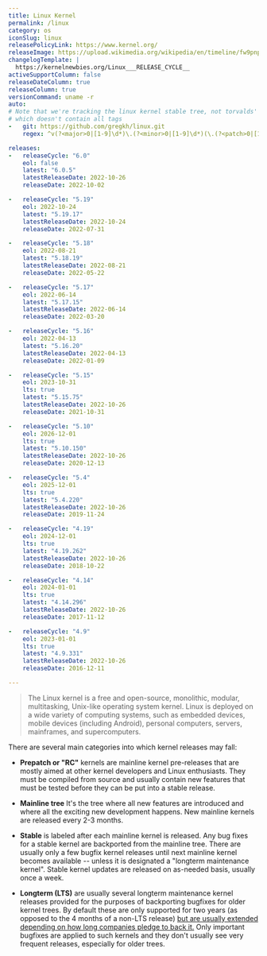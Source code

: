 ```yaml
---
title: Linux Kernel
permalink: /linux
category: os
iconSlug: linux
releasePolicyLink: https://www.kernel.org/
releaseImage: https://upload.wikimedia.org/wikipedia/en/timeline/fw9pnpeabrho7yyk314d2u9rrtbtq3s.png
changelogTemplate: |
  https://kernelnewbies.org/Linux___RELEASE_CYCLE__
activeSupportColumn: false
releaseDateColumn: true
releaseColumn: true
versionCommand: uname -r
auto:
# Note that we're tracking the linux kernel stable tree, not torvalds' tree
# which doesn't contain all tags
-   git: https://github.com/gregkh/linux.git
    regex: ^v(?<major>0|[1-9]\d*)\.(?<minor>0|[1-9]\d*)(\.(?<patch>0|[1-9]\d*))?$

releases:
-   releaseCycle: "6.0"
    eol: false
    latest: "6.0.5"
    latestReleaseDate: 2022-10-26
    releaseDate: 2022-10-02

-   releaseCycle: "5.19"
    eol: 2022-10-24
    latest: "5.19.17"
    latestReleaseDate: 2022-10-24
    releaseDate: 2022-07-31

-   releaseCycle: "5.18"
    eol: 2022-08-21
    latest: "5.18.19"
    latestReleaseDate: 2022-08-21
    releaseDate: 2022-05-22

-   releaseCycle: "5.17"
    eol: 2022-06-14
    latest: "5.17.15"
    latestReleaseDate: 2022-06-14
    releaseDate: 2022-03-20

-   releaseCycle: "5.16"
    eol: 2022-04-13
    latest: "5.16.20"
    latestReleaseDate: 2022-04-13
    releaseDate: 2022-01-09

-   releaseCycle: "5.15"
    eol: 2023-10-31
    lts: true
    latest: "5.15.75"
    latestReleaseDate: 2022-10-26
    releaseDate: 2021-10-31

-   releaseCycle: "5.10"
    eol: 2026-12-01
    lts: true
    latest: "5.10.150"
    latestReleaseDate: 2022-10-26
    releaseDate: 2020-12-13

-   releaseCycle: "5.4"
    eol: 2025-12-01
    lts: true
    latest: "5.4.220"
    latestReleaseDate: 2022-10-26
    releaseDate: 2019-11-24

-   releaseCycle: "4.19"
    eol: 2024-12-01
    lts: true
    latest: "4.19.262"
    latestReleaseDate: 2022-10-26
    releaseDate: 2018-10-22

-   releaseCycle: "4.14"
    eol: 2024-01-01
    lts: true
    latest: "4.14.296"
    latestReleaseDate: 2022-10-26
    releaseDate: 2017-11-12

-   releaseCycle: "4.9"
    eol: 2023-01-01
    lts: true
    latest: "4.9.331"
    latestReleaseDate: 2022-10-26
    releaseDate: 2016-12-11

---
```


> The Linux kernel is a free and open-source, monolithic, modular, multitasking, Unix-like operating system kernel.
Linux is deployed on a wide variety of computing systems, such as embedded devices, mobile devices (including Android), personal computers, servers, mainframes, and supercomputers.

There are several main categories into which kernel releases may fall:

- **Prepatch or "RC"** kernels are mainline kernel pre-releases that are mostly aimed at other kernel developers and Linux enthusiasts. They must be compiled from source and usually contain new features that must be tested before they can be put into a stable release.

- **Mainline tree**  It's the tree where all new features are introduced and where all the exciting new development happens. New mainline kernels are released every 2-3 months.    

- **Stable** is labeled after each mainline kernel is released. Any bug fixes for a stable kernel are backported from the mainline tree. There are usually only a few bugfix kernel releases until next mainline kernel becomes available -- unless it is designated a "longterm maintenance kernel". Stable kernel updates are released on as-needed basis, usually once a week.
        
- **Longterm (LTS)** are usually several longterm maintenance kernel releases provided for the purposes of backporting bugfixes for older kernel trees. By default these are only supported for two years (as opposed to the 4 months of a non-LTS release) [but are usually extended depending on how long companies pledge to back it.](https://lore.kernel.org/lkml/YA%2FE1bHRmZb50MlS@kroah.com/) Only important bugfixes are applied to such kernels and they don't usually see very frequent releases, especially for older trees.
